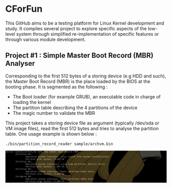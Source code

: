 # CForFun
This GitHub aims to be a testing platform for Linux Kernel development and study. It compiles several project to explore specific aspects of the low-level system through simplified re-implementation of specific features or through various module development.

## Project #1 : Simple Master Boot Record (MBR) Analyser
Corresponding to the first 512 bytes of a storing device (e.g HDD and such), the Master Boot Record (MBR) is the place loaded by the BIOS at the booting phase. It is segmented as the following :
- The Boot loader (for example GRUB), an executable code in charge of loading the kernel
- The partition table describing the 4 partitions of the device
- The magic number to validate the MBR

This project takes a storing device file as argument (typically /dev/sda or VM image files), read the first 512 bytes and tries to analyse the partition table. One usage example is shown below :
```
./bin/partition_record_reader sample/archvm.bin
```
![Example screenshot](SimpleMBRAnalyser/example/simpleMBRAnalyzer_example.png)
